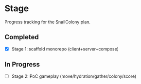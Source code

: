 # Stage

Progress tracking for the SnailColony plan.

## Completed
- [x] Stage 1: scaffold monorepo (client+server+compose)

## In Progress
- [ ] Stage 2: PoC gameplay (move/hydration/gather/colony/score)
